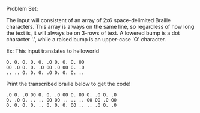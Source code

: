 Problem Set:

The input will consistent of an array of 2x6 space-delimited Braille characters. This array is always on the same line, so regardless of how long the text is, it will always be on 3-rows of text. A lowered bump is a dot character '.', while a raised bump is an upper-case 'O' character.

Ex: This Input translates to helloworld

	O. O. O. O. O. .O O. O. O. OO 
	OO .O O. O. .O OO .O OO O. .O
	.. .. O. O. O. .O O. O. O. ..

Print the transcribed braille below to get the code!

	.O O. .O OO O. O. .O OO O. OO O. .O O. .O 
	O. .O O. .. .. OO OO .. .. .. OO OO .O OO 
	O. O. O. O. .. O. O. O. OO .. .. .O O. .O 